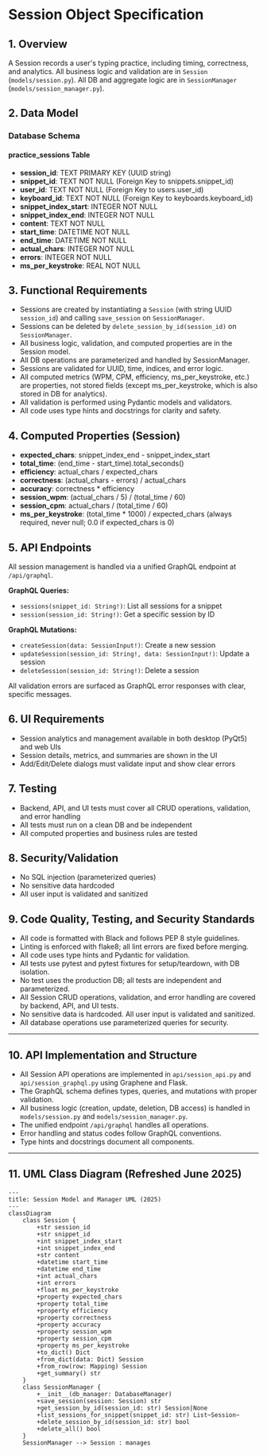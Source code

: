 <!-- filepath: d:\OneDrive\Documents\SeanDev\AITypingTrainer\Prompts\Session.md -->
# Session Object Specification

## 1. Overview
A Session records a user's typing practice, including timing, correctness, and analytics. All business logic and validation are in `Session` (`models/session.py`). All DB and aggregate logic are in `SessionManager` (`models/session_manager.py`).

## 2. Data Model

### Database Schema

#### practice_sessions Table
- **session_id**: TEXT PRIMARY KEY (UUID string)
- **snippet_id**: TEXT NOT NULL (Foreign Key to snippets.snippet_id)
- **user_id**: TEXT NOT NULL (Foreign Key to users.user_id)
- **keyboard_id**: TEXT NOT NULL (Foreign Key to keyboards.keyboard_id)
- **snippet_index_start**: INTEGER NOT NULL
- **snippet_index_end**: INTEGER NOT NULL
- **content**: TEXT NOT NULL
- **start_time**: DATETIME NOT NULL
- **end_time**: DATETIME NOT NULL
- **actual_chars**: INTEGER NOT NULL
- **errors**: INTEGER NOT NULL
- **ms_per_keystroke**: REAL NOT NULL 
## 3. Functional Requirements
- Sessions are created by instantiating a `Session` (with string UUID `session_id`) and calling `save_session` on `SessionManager`.
- Sessions can be deleted by `delete_session_by_id(session_id)` on `SessionManager`.
- All business logic, validation, and computed properties are in the Session model.
- All DB operations are parameterized and handled by SessionManager.
- Sessions are validated for UUID, time, indices, and error logic.
- All computed metrics (WPM, CPM, efficiency, ms_per_keystroke, etc.) are properties, not stored fields (except ms_per_keystroke, which is also stored in DB for analytics).
- All validation is performed using Pydantic models and validators.
- All code uses type hints and docstrings for clarity and safety.

## 4. Computed Properties (Session)
- **expected_chars**: snippet_index_end - snippet_index_start
- **total_time**: (end_time - start_time).total_seconds()
- **efficiency**: actual_chars / expected_chars
- **correctness**: (actual_chars - errors) / actual_chars
- **accuracy**: correctness * efficiency
- **session_wpm**: (actual_chars / 5) / (total_time / 60)
- **session_cpm**: actual_chars / (total_time / 60)
- **ms_per_keystroke**: (total_time * 1000) / expected_chars (always required, never null; 0.0 if expected_chars is 0)

## 5. API Endpoints
All session management is handled via a unified GraphQL endpoint at `/api/graphql`.

**GraphQL Queries:**
- `sessions(snippet_id: String!)`: List all sessions for a snippet
- `session(session_id: String!)`: Get a specific session by ID

**GraphQL Mutations:**
- `createSession(data: SessionInput!)`: Create a new session
- `updateSession(session_id: String!, data: SessionInput!)`: Update a session
- `deleteSession(session_id: String!)`: Delete a session

All validation errors are surfaced as GraphQL error responses with clear, specific messages.

## 6. UI Requirements
- Session analytics and management available in both desktop (PyQt5) and web UIs
- Session details, metrics, and summaries are shown in the UI
- Add/Edit/Delete dialogs must validate input and show clear errors

## 7. Testing
- Backend, API, and UI tests must cover all CRUD operations, validation, and error handling
- All tests must run on a clean DB and be independent
- All computed properties and business rules are tested

## 8. Security/Validation
- No SQL injection (parameterized queries)
- No sensitive data hardcoded
- All user input is validated and sanitized

## 9. Code Quality, Testing, and Security Standards
- All code is formatted with Black and follows PEP 8 style guidelines.
- Linting is enforced with flake8; all lint errors are fixed before merging.
- All code uses type hints and Pydantic for validation.
- All tests use pytest and pytest fixtures for setup/teardown, with DB isolation.
- No test uses the production DB; all tests are independent and parameterized.
- All Session CRUD operations, validation, and error handling are covered by backend, API, and UI tests.
- No sensitive data is hardcoded. All user input is validated and sanitized.
- All database operations use parameterized queries for security.

---

## 10. API Implementation and Structure
- All Session API operations are implemented in `api/session_api.py` and `api/session_graphql.py` using Graphene and Flask.
- The GraphQL schema defines types, queries, and mutations with proper validation.
- All business logic (creation, update, deletion, DB access) is handled in `models/session.py` and `models/session_manager.py`.
- The unified endpoint `/api/graphql` handles all operations.
- Error handling and status codes follow GraphQL conventions.
- Type hints and docstrings document all components.

---

## 11. UML Class Diagram (Refreshed June 2025)

```mermaid
---
title: Session Model and Manager UML (2025)
---
classDiagram
    class Session {
        +str session_id
        +str snippet_id
        +int snippet_index_start
        +int snippet_index_end
        +str content
        +datetime start_time
        +datetime end_time
        +int actual_chars
        +int errors
        +float ms_per_keystroke
        +property expected_chars
        +property total_time
        +property efficiency
        +property correctness
        +property accuracy
        +property session_wpm
        +property session_cpm
        +property ms_per_keystroke
        +to_dict() Dict
        +from_dict(data: Dict) Session
        +from_row(row: Mapping) Session
        +get_summary() str
    }
    class SessionManager {
        +__init__(db_manager: DatabaseManager)
        +save_session(session: Session) str
        +get_session_by_id(session_id: str) Session|None
        +list_sessions_for_snippet(snippet_id: str) List~Session~
        +delete_session_by_id(session_id: str) bool
        +delete_all() bool
    }
    SessionManager --> Session : manages
```
